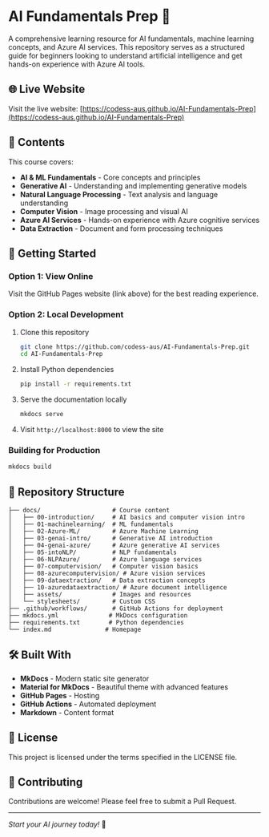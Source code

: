 # AI Fundamentals Prep 🤖

A comprehensive learning resource for AI fundamentals, machine learning concepts, and Azure AI services. This repository serves as a structured guide for beginners looking to understand artificial intelligence and get hands-on experience with Azure AI tools.

## 🌐 Live Website

Visit the live website: [https://codess-aus.github.io/AI-Fundamentals-Prep](https://codess-aus.github.io/AI-Fundamentals-Prep)

## 📖 Contents

This course covers:

- **AI & ML Fundamentals** - Core concepts and principles
- **Generative AI** - Understanding and implementing generative models
- **Natural Language Processing** - Text analysis and language understanding
- **Computer Vision** - Image processing and visual AI
- **Azure AI Services** - Hands-on experience with Azure cognitive services
- **Data Extraction** - Document and form processing techniques

## 🚀 Getting Started

### Option 1: View Online
Visit the GitHub Pages website (link above) for the best reading experience.

### Option 2: Local Development
1. Clone this repository
   ```bash
   git clone https://github.com/codess-aus/AI-Fundamentals-Prep.git
   cd AI-Fundamentals-Prep
   ```

2. Install Python dependencies
   ```bash
   pip install -r requirements.txt
   ```

3. Serve the documentation locally
   ```bash
   mkdocs serve
   ```

4. Visit `http://localhost:8000` to view the site

### Building for Production
```bash
mkdocs build
```

## 📁 Repository Structure

```
├── docs/                    # Course content
│   ├── 00-introduction/     # AI basics and computer vision intro
│   ├── 01-machinelearning/  # ML fundamentals
│   ├── 02-Azure-ML/         # Azure Machine Learning
│   ├── 03-genai-intro/      # Generative AI introduction
│   ├── 04-genai-azure/      # Azure generative AI services
│   ├── 05-intoNLP/          # NLP fundamentals
│   ├── 06-NLPAzure/         # Azure language services
│   ├── 07-computervision/   # Computer vision basics
│   ├── 08-azurecomputervision/ # Azure vision services
│   ├── 09-dataextraction/   # Data extraction concepts
│   ├── 10-azuredataextraction/ # Azure document intelligence
│   ├── assets/              # Images and resources
│   └── stylesheets/         # Custom CSS
├── .github/workflows/       # GitHub Actions for deployment
├── mkdocs.yml              # MkDocs configuration
├── requirements.txt        # Python dependencies
└── index.md               # Homepage
```

## 🛠️ Built With

- **MkDocs** - Modern static site generator
- **Material for MkDocs** - Beautiful theme with advanced features
- **GitHub Pages** - Hosting
- **GitHub Actions** - Automated deployment
- **Markdown** - Content format

## 📄 License

This project is licensed under the terms specified in the LICENSE file.

## 🤝 Contributing

Contributions are welcome! Please feel free to submit a Pull Request.

---

*Start your AI journey today!* 🚀